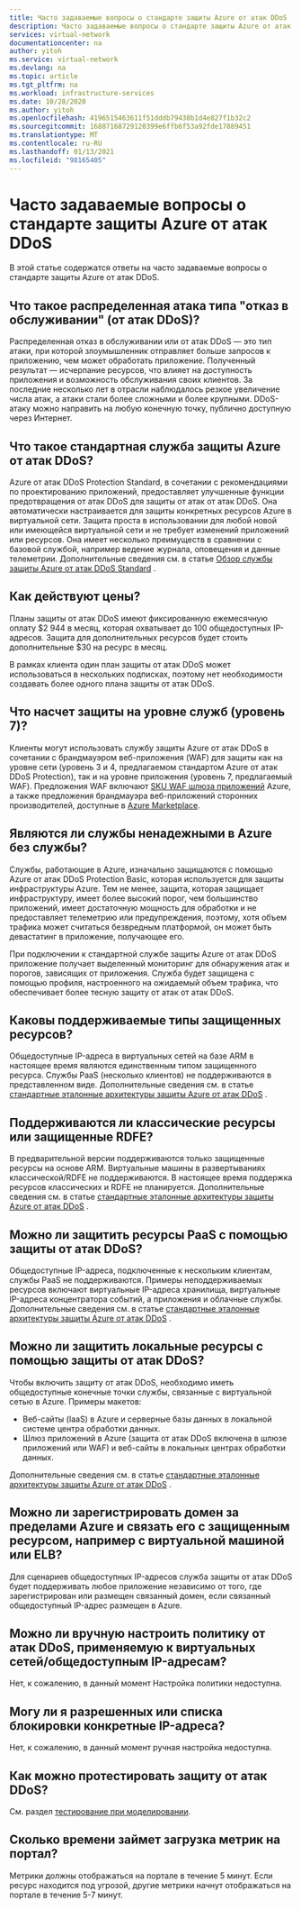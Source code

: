 ```yaml
---
title: Часто задаваемые вопросы о стандарте защиты Azure от атак DDoS
description: Часто задаваемые вопросы о стандарте защиты Azure от атак DDoS, который помогает обеспечить защиту от атак от атак DDoS.
services: virtual-network
documentationcenter: na
author: yitoh
ms.service: virtual-network
ms.devlang: na
ms.topic: article
ms.tgt_pltfrm: na
ms.workload: infrastructure-services
ms.date: 10/28/2020
ms.author: yitoh
ms.openlocfilehash: 4196515463611f51dddb79438b1d4e827f1b32c2
ms.sourcegitcommit: 16887168729120399e6ffb6f53a92fde17889451
ms.translationtype: MT
ms.contentlocale: ru-RU
ms.lasthandoff: 01/13/2021
ms.locfileid: "98165405"
---
```

# <a name="azure-ddos-protection-standard-frequent-asked-questions"></a>Часто задаваемые вопросы о стандарте защиты Azure от атак DDoS

В этой статье содержатся ответы на часто задаваемые вопросы о стандарте защиты Azure от атак DDoS. 

## <a name="what-is-a-distributed-denial-of-service-ddos-attack"></a>Что такое распределенная атака типа "отказ в обслуживании" (от атак DDoS)?
Распределенная отказ в обслуживании или от атак DDoS — это тип атаки, при которой злоумышленник отправляет больше запросов к приложению, чем может обработать приложение. Полученный результат — исчерпание ресурсов, что влияет на доступность приложения и возможность обслуживания своих клиентов. За последние несколько лет в отрасли наблюдалось резкое увеличение числа атак, а атаки стали более сложными и более крупными. DDoS-атаку можно направить на любую конечную точку, публично доступную через Интернет.

## <a name="what-is-azure-ddos-protection-standard-service"></a>Что такое стандартная служба защиты Azure от атак DDoS?
Azure от атак DDoS Protection Standard, в сочетании с рекомендациями по проектированию приложений, предоставляет улучшенные функции предотвращения от атак DDoS для защиты от атак от атак DDoS. Она автоматически настраивается для защиты конкретных ресурсов Azure в виртуальной сети. Защита проста в использовании для любой новой или имеющейся виртуальной сети и не требует изменений приложений или ресурсов. Она имеет несколько преимуществ в сравнении с базовой службой, например ведение журнала, оповещения и данные телеметрии. Дополнительные сведения см. в статье [Обзор службы защиты Azure от атак DDoS Standard](ddos-protection-overview.md) . 

## <a name="how-does-pricing-work"></a>Как действуют цены?
Планы защиты от атак DDoS имеют фиксированную ежемесячную оплату $2 944 в месяц, которая охватывает до 100 общедоступных IP-адресов. Защита для дополнительных ресурсов будет стоить дополнительные $30 на ресурс в месяц. 

В рамках клиента один план защиты от атак DDoS может использоваться в нескольких подписках, поэтому нет необходимости создавать более одного плана защиты от атак DDoS.

## <a name="what-about-protection-at-the-service-layer-layer-7"></a>Что насчет защиты на уровне служб (уровень 7)?
Клиенты могут использовать службу защиты Azure от атак DDoS в сочетании с брандмауэром веб-приложения (WAF) для защиты как на уровне сети (уровень 3 и 4, предлагаемом стандартом Azure от атак DDoS Protection), так и на уровне приложения (уровень 7, предлагаемый WAF). Предложения WAF включают [SKU WAF шлюза приложений](../web-application-firewall/ag/ag-overview.md?toc=%2fazure%2fvirtual-network%2ftoc.json) Azure, а также предложения брандмауэра веб-приложений сторонних производителей, доступные в [Azure Marketplace](https://azuremarketplace.microsoft.com/marketplace/apps?page=1&search=web%20application%20firewall).

## <a name="are-services-unsafe-in-azure-without-the-service"></a>Являются ли службы ненадежными в Azure без службы?
Службы, работающие в Azure, изначально защищаются с помощью Azure от атак DDoS Protection Basic, которая используется для защиты инфраструктуры Azure. Тем не менее, защита, которая защищает инфраструктуру, имеет более высокий порог, чем большинство приложений, имеет достаточную мощность для обработки и не предоставляет телеметрию или предупреждения, поэтому, хотя объем трафика может считаться безвредным платформой, он может быть девастатинг в приложение, получающее его. 

При подключении к стандартной службе защиты Azure от атак DDoS приложение получает выделенный мониторинг для обнаружения атак и порогов, зависящих от приложения. Служба будет защищена с помощью профиля, настроенного на ожидаемый объем трафика, что обеспечивает более тесную защиту от атак от атак DDoS.

## <a name="what-are-the-supported-protected-resource-types"></a>Каковы поддерживаемые типы защищенных ресурсов?
Общедоступные IP-адреса в виртуальных сетей на базе ARM в настоящее время являются единственным типом защищенного ресурса. Службы PaaS (несколько клиентов) не поддерживаются в представленном виде. Дополнительные сведения см. в статье [стандартные эталонные архитектуры защиты Azure от атак DDoS](ddos-protection-reference-architectures.md) .

## <a name="are-classicrdfe-protected-resources-supported"></a>Поддерживаются ли классические ресурсы или защищенные RDFE?
В предварительной версии поддерживаются только защищенные ресурсы на основе ARM. Виртуальные машины в развертываниях классической/RDFE не поддерживаются. В настоящее время поддержка ресурсов классических и RDFE не планируется. Дополнительные сведения см. в статье [стандартные эталонные архитектуры защиты Azure от атак DDoS](ddos-protection-reference-architectures.md) .

## <a name="can-i-protect-my-paas-resources-using-ddos-protection"></a>Можно ли защитить ресурсы PaaS с помощью защиты от атак DDoS?
Общедоступные IP-адреса, подключенные к нескольким клиентам, службы PaaS не поддерживаются. Примеры неподдерживаемых ресурсов включают виртуальные IP-адреса хранилища, виртуальные IP-адреса концентратора событий, а приложения и облачные службы. Дополнительные сведения см. в статье [стандартные эталонные архитектуры защиты Azure от атак DDoS](ddos-protection-reference-architectures.md) .

## <a name="can-i-protect-my-on-premise-resources-using-ddos-protection"></a>Можно ли защитить локальные ресурсы с помощью защиты от атак DDoS?
Чтобы включить защиту от атак DDoS, необходимо иметь общедоступные конечные точки службы, связанные с виртуальной сетью в Azure. Примеры макетов:
- Веб-сайты (IaaS) в Azure и серверные базы данных в локальной системе центра обработки данных. 
- Шлюз приложений в Azure (защита от атак DDoS включена в шлюзе приложений или WAF) и веб-сайты в локальных центрах обработки данных.

Дополнительные сведения см. в статье [стандартные эталонные архитектуры защиты Azure от атак DDoS](ddos-protection-reference-architectures.md) .

## <a name="can-i-register-a-domain-outside-of-azure-and-associate-that-to-a-protected-resource-like-vm-or-elb"></a>Можно ли зарегистрировать домен за пределами Azure и связать его с защищенным ресурсом, например с виртуальной машиной или ELB?
Для сценариев общедоступных IP-адресов служба защиты от атак DDoS будет поддерживать любое приложение независимо от того, где зарегистрирован или размещен связанный домен, если связанный общедоступный IP-адрес размещен в Azure. 

## <a name="can-i-manually-configure-the-ddos-policy-applied-to-the-vnetspublic-ips"></a>Можно ли вручную настроить политику от атак DDoS, применяемую к виртуальных сетей/общедоступным IP-адресам?
Нет, к сожалению, в данный момент Настройка политики недоступна.

## <a name="can-i-allowlistblocklist-specific-ip-addresses"></a>Могу ли я разрешенных или списка блокировки конкретные IP-адреса?
Нет, к сожалению, в данный момент ручная настройка недоступна.

## <a name="how-can-i-test-ddos-protection"></a>Как можно протестировать защиту от атак DDoS?
См. раздел [тестирование при моделировании](test-through-simulations.md).

## <a name="how-long-does-it-take-for-the-metrics-to-load-on-portal"></a>Сколько времени займет загрузка метрик на портал?
Метрики должны отображаться на портале в течение 5 минут. Если ресурс находится под угрозой, другие метрики начнут отображаться на портале в течение 5-7 минут. 
    

